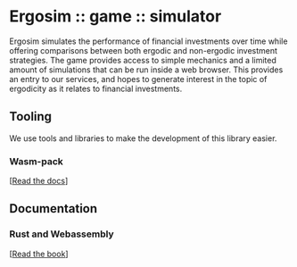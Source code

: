 # Ergosim :: game :: simulator

Ergosim simulates the performance of financial investments over time while offering comparisons between both ergodic and 
non-ergodic investment strategies. The game provides access to simple mechanics and a limited amount of simulations that
can be run inside a web browser. This provides an entry to our services, and hopes to generate interest in the topic of 
ergodicity as it relates to financial investments.

## Tooling

We use tools and libraries to make the development of this library easier.

### Wasm-pack

[[Read the docs](https://rustwasm.github.io/wasm-pack/book/)]

## Documentation

### Rust and Webassembly

[[Read the book](https://rustwasm.github.io/book/game-of-life/setup.html)]
